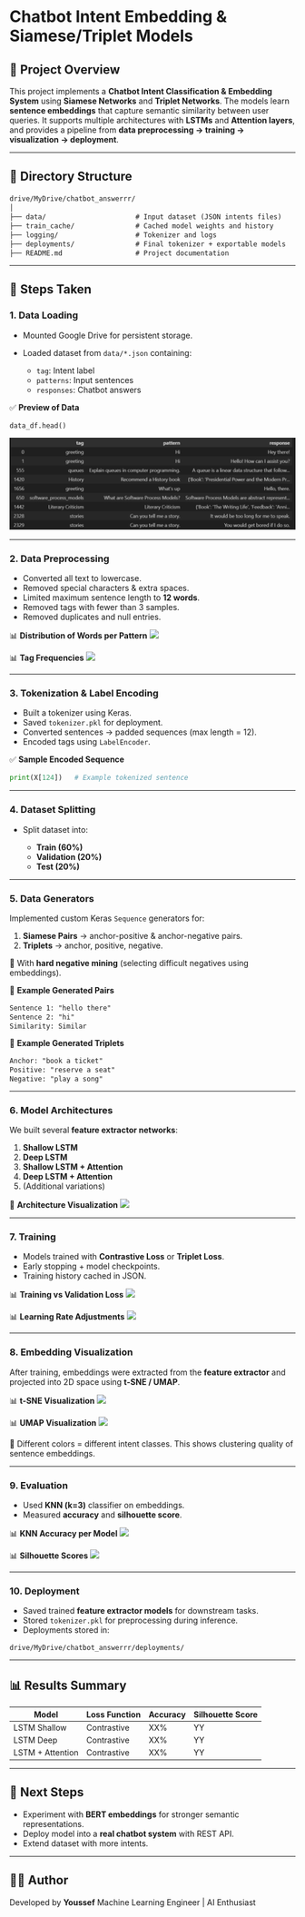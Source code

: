 # Chatbot Intent Embedding & Siamese/Triplet Models

## 📌 Project Overview

This project implements a **Chatbot Intent Classification & Embedding System** using **Siamese Networks** and **Triplet Networks**.
The models learn **sentence embeddings** that capture semantic similarity between user queries.
It supports multiple architectures with **LSTMs** and **Attention layers**, and provides a pipeline from **data preprocessing → training → visualization → deployment**.

---

## 📂 Directory Structure

```
drive/MyDrive/chatbot_answerrr/
│
├── data/                      # Input dataset (JSON intents files)
├── train_cache/               # Cached model weights and history
├── logging/                   # Tokenizer and logs
├── deployments/               # Final tokenizer + exportable models
├── README.md                  # Project documentation
```

---

## 🚀 Steps Taken

### 1. Data Loading

* Mounted Google Drive for persistent storage.
* Loaded dataset from `data/*.json` containing:

  * `tag`: Intent label
  * `patterns`: Input sentences
  * `responses`: Chatbot answers

✅ **Preview of Data**

```python
data_df.head()
```

![](assets/img.png)

---

### 2. Data Preprocessing

* Converted all text to lowercase.
* Removed special characters & extra spaces.
* Limited maximum sentence length to **12 words**.
* Removed tags with fewer than 3 samples.
* Removed duplicates and null entries.

📊 **Distribution of Words per Pattern**
![]("plots/pattern_word_count.png")

📊 **Tag Frequencies**
![]("plots/tag_distribution.png")

---

### 3. Tokenization & Label Encoding

* Built a tokenizer using Keras.
* Saved `tokenizer.pkl` for deployment.
* Converted sentences → padded sequences (max length = 12).
* Encoded tags using `LabelEncoder`.

✅ **Sample Encoded Sequence**

```python
print(X[124])   # Example tokenized sentence
```

---

### 4. Dataset Splitting

* Split dataset into:

  * **Train (60%)**
  * **Validation (20%)**
  * **Test (20%)**

---

### 5. Data Generators

Implemented custom Keras `Sequence` generators for:

1. **Siamese Pairs** → anchor-positive & anchor-negative pairs.
2. **Triplets** → anchor, positive, negative.

🔹 With **hard negative mining** (selecting difficult negatives using embeddings).

📌 **Example Generated Pairs**

```
Sentence 1: "hello there"
Sentence 2: "hi"
Similarity: Similar
```

📌 **Example Generated Triplets**

```
Anchor: "book a ticket"
Positive: "reserve a seat"
Negative: "play a song"
```

---

### 6. Model Architectures

We built several **feature extractor networks**:

1. **Shallow LSTM**
2. **Deep LSTM**
3. **Shallow LSTM + Attention**
4. **Deep LSTM + Attention**
5. (Additional variations)

📌 **Architecture Visualization**
![]("plots/model_architecture.png")

---

### 7. Training

* Models trained with **Contrastive Loss** or **Triplet Loss**.
* Early stopping + model checkpoints.
* Training history cached in JSON.

📊 **Training vs Validation Loss**
![]("plots/training_loss.png")

📊 **Learning Rate Adjustments**
![]("plots/lr_schedule.png")

---

### 8. Embedding Visualization

After training, embeddings were extracted from the **feature extractor** and projected into 2D space using **t-SNE / UMAP**.

📊 **t-SNE Visualization**
![]("plots/tsne_embeddings.png")

📊 **UMAP Visualization**
![]("plots/umap_embeddings.png")

📌 Different colors = different intent classes.
This shows clustering quality of sentence embeddings.

---

### 9. Evaluation

* Used **KNN (k=3)** classifier on embeddings.
* Measured **accuracy** and **silhouette score**.

📊 **KNN Accuracy per Model**
![]("plots/knn_accuracy.png")

📊 **Silhouette Scores**
![]("plots/silhouette_scores.png")

---

### 10. Deployment

* Saved trained **feature extractor models** for downstream tasks.
* Stored `tokenizer.pkl` for preprocessing during inference.
* Deployments stored in:

```
drive/MyDrive/chatbot_answerrr/deployments/
```

---

## 📊 Results Summary

| Model            | Loss Function | Accuracy | Silhouette Score |
| ---------------- | ------------- | -------- | ---------------- |
| LSTM Shallow     | Contrastive   | XX%      | YY               |
| LSTM Deep        | Contrastive   | XX%      | YY               |
| LSTM + Attention | Contrastive   | XX%      | YY               |

---

## 📌 Next Steps

* Experiment with **BERT embeddings** for stronger semantic representations.
* Deploy model into a **real chatbot system** with REST API.
* Extend dataset with more intents.

---

## 👨‍💻 Author

Developed by **Youssef**
Machine Learning Engineer | AI Enthusiast